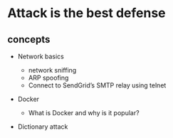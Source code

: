 # Attack is the best defense

## concepts
- Network basics
    - network sniffing
    - ARP spoofing
    - Connect to SendGrid’s SMTP relay using telnet

- Docker
    - What is Docker and why is it popular?

- Dictionary attack
